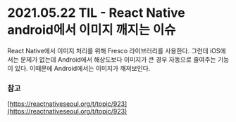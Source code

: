 # 2021.05.22 TIL - React Native android에서 이미지 깨지는 이슈

React Native에서 이미지 처리를 위해 Fresco 라이브러리를 사용한다.
그런데 iOS에서는 문제가 없는데 Android에서 해상도보다 이미지가 큰 경우 자동으로 줄여주는 기능이 있다. 이때문에 Android에서는 이미지가 깨져보인다.

### 참고

[https://reactnativeseoul.org/t/topic/923](https://reactnativeseoul.org/t/topic/923)